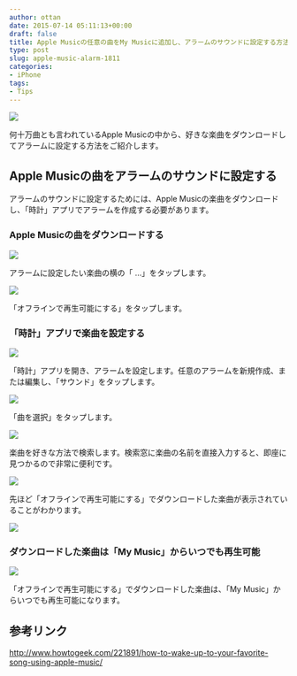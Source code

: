 ```yaml
---
author: ottan
date: 2015-07-14 05:11:13+00:00
draft: false
title: Apple Musicの任意の曲をMy Musicに追加し、アラームのサウンドに設定する方法
type: post
slug: apple-music-alarm-1811
categories:
- iPhone
tags:
- Tips
---
```


![](/uploads/2015/07/150714-55a49a019afaa.jpg)






何十万曲とも言われているApple Musicの中から、好きな楽曲をダウンロードしてアラームに設定する方法をご紹介します。





## Apple Musicの曲をアラームのサウンドに設定する





アラームのサウンドに設定するためには、Apple Musicの楽曲をダウンロードし、「時計」アプリでアラームを作成する必要があります。





### Apple Musicの曲をダウンロードする





![](/uploads/2015/07/150714-55a49a03c72cf.png)






アラームに設定したい楽曲の横の「 …」をタップします。





![](/uploads/2015/07/150714-55a49a0b1f3a9.png)






「オフラインで再生可能にする」をタップします。





### 「時計」アプリで楽曲を設定する





![](/uploads/2015/07/150714-55a49a124da33.png)






「時計」アプリを開き、アラームを設定します。任意のアラームを新規作成、または編集し、「サウンド」をタップします。





![](/uploads/2015/07/150714-55a49a15860b5.png)






「曲を選択」をタップします。





![](/uploads/2015/07/150714-55a49a18259e0.png)






楽曲を好きな方法で検索します。検索窓に楽曲の名前を直接入力すると、即座に見つかるので非常に便利です。





![](/uploads/2015/07/150714-55a49a1b94f42.png)






先ほど「オフラインで再生可能にする」でダウンロードした楽曲が表示されていることがわかります。





![](/uploads/2015/07/150714-55a49a20148d6.png)






### ダウンロードした楽曲は「My Music」からいつでも再生可能





![](/uploads/2015/07/150714-55a49a236947b.png)






「オフラインで再生可能にする」でダウンロードした楽曲は、「My Music」からいつでも再生可能になります。





## 参考リンク



http://www.howtogeek.com/221891/how-to-wake-up-to-your-favorite-song-using-apple-music/
